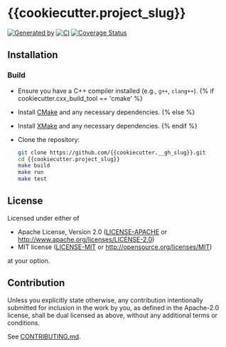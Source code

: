 # {{cookiecutter.project_slug}}

[![Generated by](https://img.shields.io/badge/Generated%20by-x--pt%2Ftemplate-blue)](https://github.com/x-pt/template)
[![CI](https://github.com/{{cookiecutter.__gh_slug}}/workflows/CI/badge.svg)](https://github.com/{{cookiecutter.__gh_slug}}/actions)
[![Coverage Status](https://coveralls.io/repos/github/{{cookiecutter.__gh_slug}}/badge.svg?branch=main)](https://coveralls.io/github/{{cookiecutter.__gh_slug}}?branch=main)

## Installation

### Build

- Ensure you have a C++ compiler installed (e.g., `g++`, `clang++`).
{% if cookiecutter.cxx_build_tool == 'cmake' %}
- Install [CMake](https://cmake.org/install/) and any necessary dependencies.
{% else %}
- Install [XMake](https://xmake.io/#/guide/installation) and any necessary dependencies.
{% endif %}
- Clone the repository:

    ```sh
    git clone https://github.com/{{cookiecutter.__gh_slug}}.git
    cd {{cookiecutter.project_slug}}
    make build
    make run
    make test
    ```

## License

Licensed under either of

- Apache License, Version 2.0
  ([LICENSE-APACHE](LICENSE-APACHE) or http://www.apache.org/licenses/LICENSE-2.0)
- MIT license
  ([LICENSE-MIT](LICENSE-MIT) or http://opensource.org/licenses/MIT)

at your option.

## Contribution

Unless you explicitly state otherwise, any contribution intentionally submitted
for inclusion in the work by you, as defined in the Apache-2.0 license, shall be
dual licensed as above, without any additional terms or conditions.

See [CONTRIBUTING.md](CONTRIBUTING.md).
